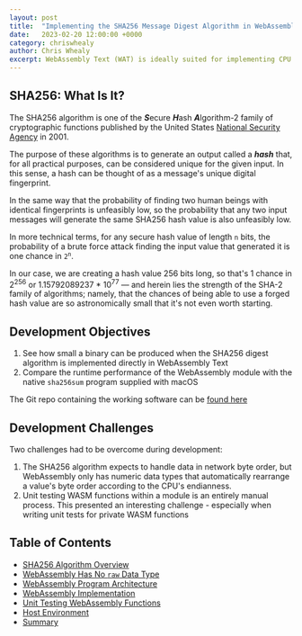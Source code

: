 ```yaml
---
layout: post
title:  "Implementing the SHA256 Message Digest Algorithm in WebAssembly Text"
date:   2023-02-20 12:00:00 +0000
category: chriswhealy
author: Chris Whealy
excerpt: WebAssembly Text (WAT) is ideally suited for implementing CPU intensive algorithms such as calculating a file's SHA256 digest.  This blog describes not only how I got this algorithm working in WebAssembly Text, but takes a wider view at the areas where improvements could be made both in the host environment (JavaScript in this case) and in the overall developer experience of working with WAT.
---
```


## SHA256: What Is It?

The SHA256 algorithm is one of the ***S***ecure ***H***ash ***A***lgorithm-2 family of cryptographic functions published by the United States [National Security Agency](https://en.wikipedia.org/wiki/National_Security_Agency) in 2001.

The purpose of these algorithms is to generate an output called a ***hash*** that, for all practical purposes, can be considered unique for the given input.
In this sense, a hash can be thought of as a message's unique digital fingerprint.

In the same way that the probability of finding two human beings with identical fingerprints is unfeasibly low, so the probability that any two input messages will generate the same SHA256 hash value is also unfeasibly low.

In more technical terms, for any secure hash value of length `n` bits, the probability of a brute force attack finding the input value that generated it is one chance in <code>2<sup>n</sup></code>.

In our case, we are creating a hash value 256 bits long, so that's 1 chance in 2<sup>256</sup> or 1.15792089237 * 10<sup>77</sup> &mdash; and herein lies the strength of the SHA-2 family of algorithms; namely, that the chances of being able to use a forged hash value are so astronomically small that it's not even worth starting.

## Development Objectives

1. See how small a binary can be produced when the SHA256 digest algorithm is implemented directly in WebAssembly Text
1. Compare the runtime performance of the WebAssembly module with the native `sha256sum` program supplied with macOS

The Git repo containing the working software can be [found here](https://github.com/ChrisWhealy/wasm_sha256)

## Development Challenges

Two challenges had to be overcome during development:

1. The SHA256 algorithm expects to handle data in network byte order, but WebAssembly only has numeric data types that automatically rearrange a value's byte order according to the CPU's endianness.
1. Unit testing WASM functions within a module is an entirely manual process.
   This presented an interesting challenge - especially when writing unit tests for private WASM functions

## Table of Contents

- [SHA256 Algorithm Overview](/chriswhealy/sha256/algorithm-overview/)
- [WebAssembly Has No `raw` Data Type](/chriswhealy/sha256/endianness/)
- [WebAssembly Program Architecture](/chriswhealy/sha256/architecture/)
- [WebAssembly Implementation](/chriswhealy/sha256/implementation/)
- [Unit Testing WebAssembly Functions](/chriswhealy/sha256/testing/)
- [Host Environment](/chriswhealy/sha256/host-environment/)
- [Summary](/chriswhealy/sha256/summary/)

